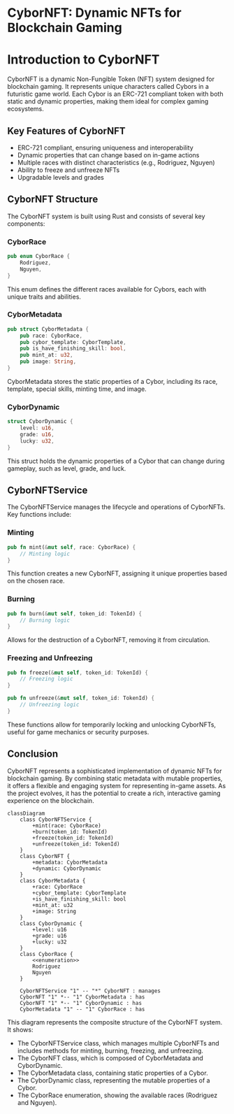# CyborNFT: Dynamic NFTs for Blockchain Gaming

# Introduction to CyborNFT

CyborNFT is a dynamic Non-Fungible Token (NFT) system designed for blockchain gaming. It represents unique characters called Cybors in a futuristic game world. Each Cybor is an ERC-721 compliant token with both static and dynamic properties, making them ideal for complex gaming ecosystems.

## Key Features of CyborNFT

- ERC-721 compliant, ensuring uniqueness and interoperability
- Dynamic properties that can change based on in-game actions
- Multiple races with distinct characteristics (e.g., Rodriguez, Nguyen)
- Ability to freeze and unfreeze NFTs
- Upgradable levels and grades

## CyborNFT Structure

The CyborNFT system is built using Rust and consists of several key components:

### CyborRace

```rust
pub enum CyborRace {
    Rodriguez,
    Nguyen,
}
```

This enum defines the different races available for Cybors, each with unique traits and abilities.

### CyborMetadata

```rust
pub struct CyborMetadata {
    pub race: CyborRace,
    pub cybor_template: CyborTemplate,
    pub is_have_finishing_skill: bool,
    pub mint_at: u32,
    pub image: String,
}
```

CyborMetadata stores the static properties of a Cybor, including its race, template, special skills, minting time, and image.

### CyborDynamic

```rust
struct CyborDynamic {
    level: u16,
    grade: u16,
    lucky: u32,
}
```

This struct holds the dynamic properties of a Cybor that can change during gameplay, such as level, grade, and luck.

## CyborNFTService

The CyborNFTService manages the lifecycle and operations of CyborNFTs. Key functions include:

### Minting

```rust
pub fn mint(&mut self, race: CyborRace) {
    // Minting logic
}
```

This function creates a new CyborNFT, assigning it unique properties based on the chosen race.

### Burning

```rust
pub fn burn(&mut self, token_id: TokenId) {
    // Burning logic
}
```

Allows for the destruction of a CyborNFT, removing it from circulation.

### Freezing and Unfreezing

```rust
pub fn freeze(&mut self, token_id: TokenId) {
    // Freezing logic
}

pub fn unfreeze(&mut self, token_id: TokenId) {
    // Unfreezing logic
}
```

These functions allow for temporarily locking and unlocking CyborNFTs, useful for game mechanics or security purposes.

## Conclusion

CyborNFT represents a sophisticated implementation of dynamic NFTs for blockchain gaming. By combining static metadata with mutable properties, it offers a flexible and engaging system for representing in-game assets. As the project evolves, it has the potential to create a rich, interactive gaming experience on the blockchain.

```mermaid
classDiagram
    class CyborNFTService {
        +mint(race: CyborRace)
        +burn(token_id: TokenId)
        +freeze(token_id: TokenId)
        +unfreeze(token_id: TokenId)
    }
    class CyborNFT {
        +metadata: CyborMetadata
        +dynamic: CyborDynamic
    }
    class CyborMetadata {
        +race: CyborRace
        +cybor_template: CyborTemplate
        +is_have_finishing_skill: bool
        +mint_at: u32
        +image: String
    }
    class CyborDynamic {
        +level: u16
        +grade: u16
        +lucky: u32
    }
    class CyborRace {
        <<enumeration>>
        Rodriguez
        Nguyen
    }

    CyborNFTService "1" -- "*" CyborNFT : manages
    CyborNFT "1" *-- "1" CyborMetadata : has
    CyborNFT "1" *-- "1" CyborDynamic : has
    CyborMetadata "1" -- "1" CyborRace : has
```

This diagram represents the composite structure of the CyborNFT system. It shows:

- The CyborNFTService class, which manages multiple CyborNFTs and includes methods for minting, burning, freezing, and unfreezing.
- The CyborNFT class, which is composed of CyborMetadata and CyborDynamic.
- The CyborMetadata class, containing static properties of a Cybor.
- The CyborDynamic class, representing the mutable properties of a Cybor.
- The CyborRace enumeration, showing the available races (Rodriguez and Nguyen).